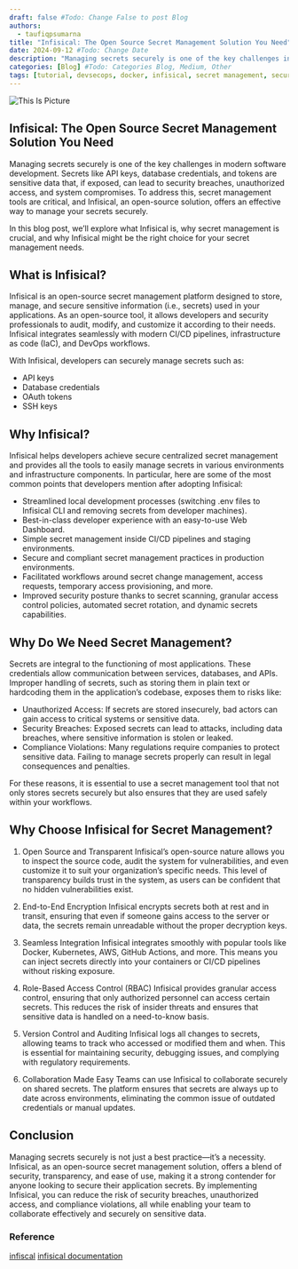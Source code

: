 ```yaml
---
draft: false #Todo: Change False to post Blog
authors: 
  - taufiqpsumarna
title: "Infisical: The Open Source Secret Management Solution You Need" #Todo: Add Blog Title
date: 2024-09-12 #Todo: Change Date
description: "Managing secrets securely is one of the key challenges in modern software development" #Todo: Add Short Description / Subtitle
categories: [Blog] #Todo: Categories Blog, Medium, Other
tags: [tutorial, devsecops, docker, infisical, secret management, security] #Todo: Add Blog Tags
---
```


![This Is Picture](/assets/images/infisical-banner.png)

## Infisical: The Open Source Secret Management Solution You Need

Managing secrets securely is one of the key challenges in modern software development. Secrets like API keys, database credentials, and tokens are sensitive data that, if exposed, can lead to security breaches, unauthorized access, and system compromises. To address this, secret management tools are critical, and Infisical, an open-source solution, offers an effective way to manage your secrets securely.

In this blog post, we’ll explore what Infisical is, why secret management is crucial, and why Infisical might be the right choice for your secret management needs.

## What is Infisical?

Infisical is an open-source secret management platform designed to store, manage, and secure sensitive information (i.e., secrets) used in your applications. As an open-source tool, it allows developers and security professionals to audit, modify, and customize it according to their needs. Infisical integrates seamlessly with modern CI/CD pipelines, infrastructure as code (IaC), and DevOps workflows.

With Infisical, developers can securely manage secrets such as:

- API keys
- Database credentials
- OAuth tokens
- SSH keys

## Why Infisical?

Infisical helps developers achieve secure centralized secret management and provides all the tools to easily manage secrets in various environments and infrastructure components. In particular, here are some of the most common points that developers mention after adopting Infisical:

- Streamlined local development processes (switching .env files to Infisical CLI and removing secrets from developer machines).
- Best-in-class developer experience with an easy-to-use Web Dashboard.
- Simple secret management inside CI/CD pipelines and staging environments.
- Secure and compliant secret management practices in production environments.
- Facilitated workflows around secret change management, access requests, temporary access provisioning, and more.
- Improved security posture thanks to secret scanning, granular access control policies, automated secret rotation, and dynamic secrets capabilities.

## Why Do We Need Secret Management?

Secrets are integral to the functioning of most applications. These credentials allow communication between services, databases, and APIs. Improper handling of secrets, such as storing them in plain text or hardcoding them in the application’s codebase, exposes them to risks like:

- Unauthorized Access: If secrets are stored insecurely, bad actors can gain access to critical systems or sensitive data.
- Security Breaches: Exposed secrets can lead to attacks, including data breaches, where sensitive information is stolen or leaked.
- Compliance Violations: Many regulations require companies to protect sensitive data. Failing to manage secrets properly can result in legal consequences and penalties.
  
For these reasons, it is essential to use a secret management tool that not only stores secrets securely but also ensures that they are used safely within your workflows.

## Why Choose Infisical for Secret Management?

1. Open Source and Transparent
Infisical’s open-source nature allows you to inspect the source code, audit the system for vulnerabilities, and even customize it to suit your organization’s specific needs. This level of transparency builds trust in the system, as users can be confident that no hidden vulnerabilities exist.

2. End-to-End Encryption
Infisical encrypts secrets both at rest and in transit, ensuring that even if someone gains access to the server or data, the secrets remain unreadable without the proper decryption keys.

3. Seamless Integration
Infisical integrates smoothly with popular tools like Docker, Kubernetes, AWS, GitHub Actions, and more. This means you can inject secrets directly into your containers or CI/CD pipelines without risking exposure.

4. Role-Based Access Control (RBAC)
Infisical provides granular access control, ensuring that only authorized personnel can access certain secrets. This reduces the risk of insider threats and ensures that sensitive data is handled on a need-to-know basis.

5. Version Control and Auditing
Infisical logs all changes to secrets, allowing teams to track who accessed or modified them and when. This is essential for maintaining security, debugging issues, and complying with regulatory requirements.

6. Collaboration Made Easy
Teams can use Infisical to collaborate securely on shared secrets. The platform ensures that secrets are always up to date across environments, eliminating the common issue of outdated credentials or manual updates.

## Conclusion

Managing secrets securely is not just a best practice—it’s a necessity. Infisical, as an open-source secret management solution, offers a blend of security, transparency, and ease of use, making it a strong contender for anyone looking to secure their application secrets.
By implementing Infisical, you can reduce the risk of security breaches, unauthorized access, and compliance violations, all while enabling your team to collaborate effectively and securely on sensitive data.

### Reference
[infiscal](https://infisical.com/)
[infisical documentation](https://infisical.com/docs/documentation/getting-started/introduction)